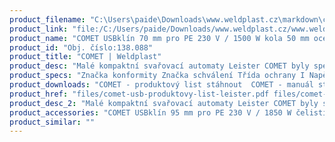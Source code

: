 ```yaml
---
product_filename: "C:\Users\paide\Downloads\www.weldplast.cz\markdown\comet31.md"
product_link: "file:/C:/Users/paide/Downloads/www.weldplast.cz/www.weldplast.cz/comet31"
product_name: "COMET USBklín 70 mm pro PE 230 V / 1500 W kola 50 mm ocel špičatá se zkušebním ka"
product_id: "Obj. číslo:138.088"
product_title: "COMET | Weldplast"
product_desc: "Malé kompaktní svařovací automaty Leister COMET byly speciálně navrženy pro náročné svařování na skládkách v dolech nebo v tunelech.Lehký a kompaktníSnadná a pohodlná obsluhaElektronická kontrola teploty a pohonuDigitální zobrazení teploty a rychlostiCOMET USB navíc nabízí:Digitální zobrazení přítlakuKompletní záznam veškerých příslušných parametrů svařováníJednoduchý přenos údajů USB paměť navržená pro použití na stavbách"
product_specs: "Značka konformity Značka schválení Třída ochrany I NapětíV~230 PříkonW1500 FrekvenceHz50 / 60 Max. teplota°C420 Rychlostm/min08 - 32 Svařovací tlakN100 - 1000 Rozměry (D x Š x V)mm295 x 250 x 245 Hmotnostkg75 (s kabelem 3 m) Tloušťka materiálumm05 - 3 USB paměťAno Šířka svarumm2 x 15 (se zkušebním kanálkem)"
product_downloads: "COMET - produktový list stáhnout  COMET - manuál stáhnout"
product_href: "files/comet-usb-produktovy-list-leister.pdf files/comet-usb-produktovy-list-leister.pdf files/comet-manual-cz.pdf files/comet-manual-cz.pdf"
product_desc_2: "Malé kompaktní svařovací automaty Leister COMET byly speciálně navrženy pro náročné svařování na skládkách v dolech nebo v tunelech.Lehký a kompaktníSnadná a pohodlná obsluhaElektronická kontrola teploty a pohonuDigitální zobrazení teploty a rychlostiCOMET USB navíc nabízí:Digitální zobrazení přítlakuKompletní záznam veškerých příslušných parametrů svařováníJednoduchý přenos údajů USB paměť navržená pro použití na stavbách"
product_accessories: "COMET USBklín 95 mm pro PE 230 V / 1850 W čelisti 50 mm ocelové ostré se zkušebníTWINNY T USB pro spodní stavby230 V / 2300 W kolo 50 mm ocel šičatá se zkušebním kanálkem dlouhý kombiTWINNY S pro spodní stavbypřevod 144:1 6m/min 230 V / 2900 W kola 50 mm ocel špičatá se zkušebnímTWINNY S pro tunelypřevod 256:1 230 V / 2900 W kola 50 mm ocel špičatá se zkušebním kanálkeTWINNY S pro spodní stavbypřevod 256:1 230 V / 2900 W kola 50 mm ocel spičatá se zkušebním kanálkeTWINNY S pro spodní stavbypřevod 144:1 230 V / 2900 W kola 50 mm ocel špičatá se zkušebním kanálkeTWINNY T pro spodní stavby230V/2300W kola 50mm ocelová špičatá bez zkušebního kanálku dlouhý kombiTWINNY T pro tunely230 V / 2300 W kola 50 mm ocelová špičatá se zkušebním kanálkem krátký kTWINNY T pro spodní stavby230 V / 2300 W kola 50 mm ocelová špičatá se zkušebním kanálkem krátký kTWINNY T pro spodní stavby230 V / 2300 W kola 50 mm ocelová špičatá se zkušebním kanálkem dlouhý kCOMETklín 50 mm pro PVC 230 V / 1200 W kola 50 mm ocelová špičatá se zkušebníCOMETklín 50 mm pro PE 230 V / 1200 W kola 50 mm ocelová špičatá se zkušebním"
product_similar: ""
---
```

